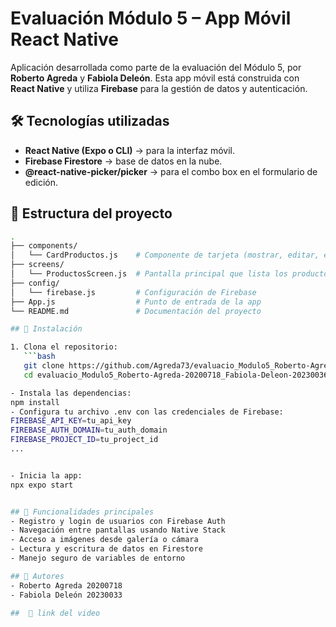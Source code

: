 # Evaluación Módulo 5 – App Móvil React Native

Aplicación desarrollada como parte de la evaluación del Módulo 5, por **Roberto Agreda** y **Fabiola Deleón**. Esta app móvil está construida con **React Native** y utiliza **Firebase** para la gestión de datos y autenticación.

## 🛠️ Tecnologías utilizadas

- **React Native (Expo o CLI)** → para la interfaz móvil.  
- **Firebase Firestore** → base de datos en la nube.  
- **@react-native-picker/picker** → para el combo box en el formulario de edición.  

## 📂 Estructura del proyecto

```bash
.
├── components/
│   └── CardProductos.js    # Componente de tarjeta (mostrar, editar, eliminar)
├── screens/
│   └── ProductosScreen.js  # Pantalla principal que lista los productos
├── config/
│   └── firebase.js         # Configuración de Firebase
├── App.js                  # Punto de entrada de la app
└── README.md               # Documentación del proyecto

## 🚀 Instalación

1. Clona el repositorio:
   ```bash
   git clone https://github.com/Agreda73/evaluacio_Modulo5_Roberto-Agreda-20200718_Fabiola-Deleon-20230036.git
   cd evaluacio_Modulo5_Roberto-Agreda-20200718_Fabiola-Deleon-20230036

- Instala las dependencias:
npm install
- Configura tu archivo .env con las credenciales de Firebase:
FIREBASE_API_KEY=tu_api_key
FIREBASE_AUTH_DOMAIN=tu_auth_domain
FIREBASE_PROJECT_ID=tu_project_id
...


- Inicia la app:
npx expo start


## 🔧 Funcionalidades principales
- Registro y login de usuarios con Firebase Auth
- Navegación entre pantallas usando Native Stack
- Acceso a imágenes desde galería o cámara
- Lectura y escritura de datos en Firestore
- Manejo seguro de variables de entorno

## 👥 Autores
- Roberto Agreda 20200718
- Fabiola Deleón 20230033

##  🎥 link del video 


